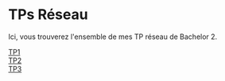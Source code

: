# TPs Réseau

Ici, vous trouverez l'ensemble de mes TP réseau de Bachelor 2.

[TP1](./tp1/tp1.md)  
[TP2](./tp2/tp2.md)  
[TP3](./tp3/tp3.md)